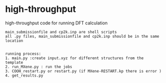 # high-throughput
high-throughput code for running DFT calculation
```
main_submissionfile and cp2k.inp are shell scripts
all .py files, main_submissionfile and cp2k.inp should be in the same location


running process:
1. main.py :create input.xyz for different structures from the template
2. run_MXene.py : run the jobs
3. COOH_restart.py or restart.py (if MXene-RESTART.kp there is error )
4. get_results.py
```

